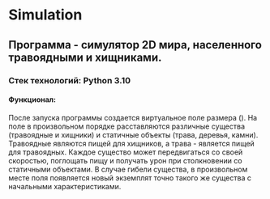 # Simulation
## Программа - симулятор 2D мира, населенного травоядными и хищниками.

### Стек технологий: Python 3.10

#### Функционал: 
После запуска программы создается виртуальное
поле размера (). На поле в произвольном порядке расставляются
различные существа (травоядные и хищники) и статичные объекты 
(трава, деревья, камни). Травоядные являются пищей для хищников, а трава - 
является пищей для травоядных. Каждое существо может передвигаться со 
своей скоростью, поглощать пищу и получать урон при столкновении со 
статичными объектами. В случае гибели существа, в произвольном месте поля
появляется новый экземплят точно такого же существа с начальными характеристиками.
